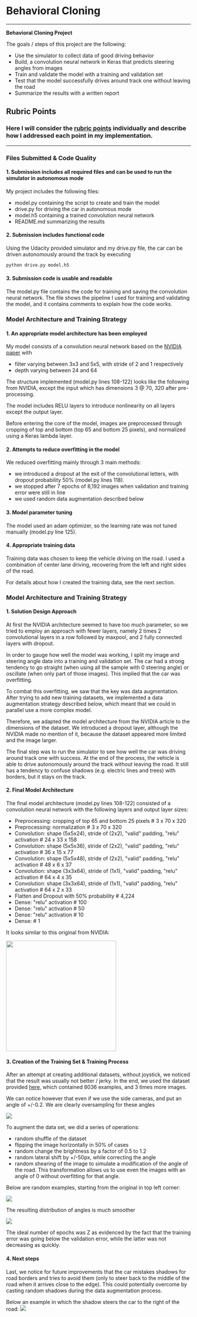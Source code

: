 # **Behavioral Cloning** 

---

**Behavioral Cloning Project**

The goals / steps of this project are the following:
* Use the simulator to collect data of good driving behavior
* Build, a convolution neural network in Keras that predicts steering angles from images
* Train and validate the model with a training and validation set
* Test that the model successfully drives around track one without leaving the road
* Summarize the results with a written report

## Rubric Points
### Here I will consider the [rubric points](https://review.udacity.com/#!/rubrics/432/view) individually and describe how I addressed each point in my implementation.  

---
### Files Submitted & Code Quality

#### 1. Submission includes all required files and can be used to run the simulator in autonomous mode

My project includes the following files:
* model.py containing the script to create and train the model
* drive.py for driving the car in autonomous mode
* model.h5 containing a trained convolution neural network 
* README.md summarizing the results

#### 2. Submission includes functional code
Using the Udacity provided simulator and my drive.py file, the car can be driven autonomously around the track by executing 
```sh
python drive.py model.h5
```   

#### 3. Submission code is usable and readable

The model.py file contains the code for training and saving the convolution neural network. The file shows the pipeline I used for training and validating the model, and it contains comments to explain how the code works.

### Model Architecture and Training Strategy

#### 1. An appropriate model architecture has been employed

My model consists of a convolution neural network based on the [NVIDIA paper](https://images.nvidia.com/content/tegra/automotive/images/2016/solutions/pdf/end-to-end-dl-using-px.pdf) with
* filter varying between 3x3 and 5x5, with stride of 2 and 1 respectively
* depth varying between 24 and 64

The structure implemented (model.py lines 108-122) looks like the following from NVIDIA, except the input which has dimensions 3 @ 70, 320 after pre-processing.

The model includes RELU layers to introduce nonlinearity on all layers except the output layer.

Before entering the core of the model, images are preprocessed through cropping of top and bottom (top 65 and bottom 25 pixels), and normalized using a Keras lambda layer. 

#### 2. Attempts to reduce overfitting in the model

We reduced overfitting mainly through 3 main methods:
- we introduced a dropout at the exit of the convolutional letters, with dropout probability 50% (model.py lines 118). 
- we stopped after 7 epochs of 8,192 images when validation and training error were still in line
- we used random data augmentation described below

#### 3. Model parameter tuning

The model used an adam optimizer, so the learning rate was not tuned manually (model.py line 125).

#### 4. Appropriate training data

Training data was chosen to keep the vehicle driving on the road. I used a combination of center lane driving, recovering from the left and right sides of the road.

For details about how I created the training data, see the next section. 

### Model Architecture and Training Strategy

#### 1. Solution Design Approach

At first the NVIDIA architecture seemed to have too much parameter, so we tried to employ an approach with fewer layers, namely 2 times 2 convolutional layers in a row followed by maxpool, and 2 fully connected layers with dropout.

In order to gauge how well the model was working, I split my image and steering angle data into a training and validation set. The car had a strong tendency to go straight (when using all the sample with 0 steering angle) or oscillate (when only part of those images). This implied that the car was overfitting.

To combat this overfitting, we saw that the key was data augmentation. After trying to add new training datasets, we implemented a data augmentation strategy described below, which meant that we could in parallel use a more complex model.

Therefore, we adapted the model architecture from the NVIDIA article to the dimensions of the dataset. We introduced a dropout layer, although the NVIDIA made no mention of it, because the dataset appeared more limited and the image larger.

The final step was to run the simulator to see how well the car was driving around track one with success. At the end of the process, the vehicle is able to drive autonomously around the track without leaving the road. It still has a tendency to confuse shadows (e.g. electric lines and trees) with borders, but it stays on the track.

#### 2. Final Model Architecture

The final model architecture (model.py lines 108-122) consisted of a convolution neural network with the following layers and output layer sizes:
* Preprocessing: cropping of top 65 and bottom 25 pixels # 3 x 70 x 320
* Preprocessing: normalization # 3 x 70 x 320
* Convolution: shape (5x5x24), stride of (2x2), "valid" padding, "relu" activation  # 24 x 33 x 158
* Convolution: shape (5x5x36), stride of (2x2), "valid" padding, "relu" activation  # 36 x 15 x 77
* Convolution: shape (5x5x48), stride of (2x2), "valid" padding, "relu" activation  # 48 x 6 x 37
* Convolution: shape (3x3x64), stride of (1x1), "valid" padding, "relu" activation  # 64 x 4 x 35
* Convolution: shape (3x3x64), stride of (1x1), "valid" padding, "relu" activation  # 64 x 2 x 33
* Flatten and Dropout with 50% probability # 4,224
* Dense: "relu" activation # 100
* Dense: "relu" activation # 50
* Dense: "relu" activation # 10
* Dense: # 1

It looks similar to this original from NVIDIA:

<img src="./images/nvidia-architecture.png" width="300">

#### 3. Creation of the Training Set & Training Process

After an attempt at creating additional datasets, without joystick, we noticed that the result was usually not better / jerky. In the end, we used the dataset provided [here](https://d17h27t6h515a5.cloudfront.net/topher/2016/December/584f6edd_data/data.zip), which contained 8036 examples, and 3 times more images.

We can notice however that even if we use the side cameras, and put an angle of +/-0.2. We are clearly oversampling for these angles

<img src="./images/histo_before.png">

To augment the data set, we did a series of operations:
* random shuffle of the dataset
* flipping the image horizontally in 50% of cases
* random change the brightness by a factor of 0.5 to 1.2
* random lateral shift by +/-50px, while correcting the angle
* random shearing of the image to simulate a modification of the angle of the road. This transformation allows us to use even the images with an angle of 0 without overfitting for that angle. 

Below are random examples, starting from the original in top left corner:

<img src="./images/augmentation.png">

The resulting distribution of angles is much smoother

<img src="./images/histo_after.png">

The ideal number of epochs was Z as evidenced by the fact that the training error was going below the validation error, while the latter was not decreasing as quickly.

#### 4. Next steps

Last, we notice for future improvements that the car mistakes shadows for road borders and tries to avoid them (only to steer back to the middle of the road when it arrives close to the edge). This could potentially overcome by casting random shadows during the data augmentation process.

Below an example in which the shadow steers the car to the right of the road:
<img src="./images/shadow.png">
